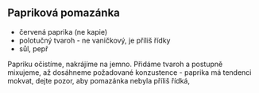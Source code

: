 ## Papriková pomazánka

* červená paprika (ne kapie)
* polotučný tvaroh - ne vaničkový, je příliš řídky
* sůl, pepř

Papriku očistíme, nakrájíme na jemno. Přidáme tvaroh a postupně mixujeme, až dosáhneme požadované konzustence - paprika má tendenci mokvat, dejte pozor, aby pomazánka nebyla příliš řídká,